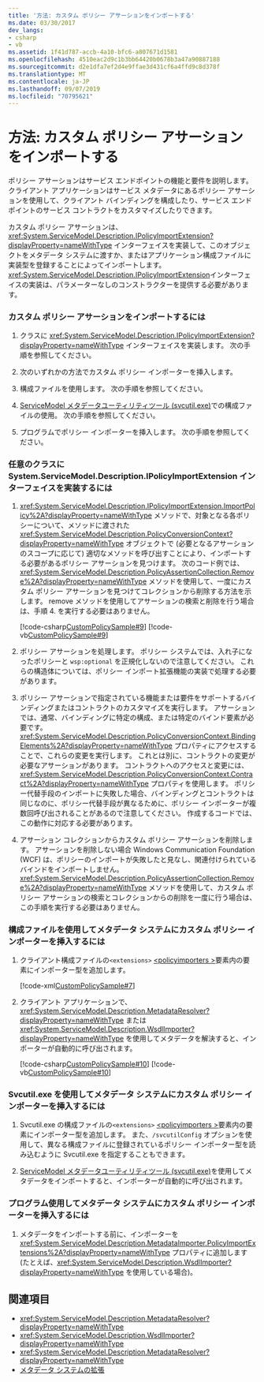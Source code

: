```yaml
---
title: '方法: カスタム ポリシー アサーションをインポートする'
ms.date: 03/30/2017
dev_langs:
- csharp
- vb
ms.assetid: 1f41d787-accb-4a10-bfc6-a807671d1581
ms.openlocfilehash: 4510eac2d9c1b3bb64420b0678b3a47a90887188
ms.sourcegitcommit: d2e1dfa7ef2d4e9ffae3d431cf6a4ffd9c8d378f
ms.translationtype: MT
ms.contentlocale: ja-JP
ms.lasthandoff: 09/07/2019
ms.locfileid: "70795621"
---
```

# <a name="how-to-import-custom-policy-assertions"></a>方法: カスタム ポリシー アサーションをインポートする
ポリシー アサーションはサービス エンドポイントの機能と要件を説明します。  クライアント アプリケーションはサービス メタデータにあるポリシー アサーションを使用して、クライアント バインディングを構成したり、サービス エンドポイントのサービス コントラクトをカスタマイズしたりできます。  
  
 カスタム ポリシー アサーションは、<xref:System.ServiceModel.Description.IPolicyImportExtension?displayProperty=nameWithType> インターフェイスを実装して、このオブジェクトをメタデータ システムに渡すか、またはアプリケーション構成ファイルに実装型を登録することによってインポートします。  <xref:System.ServiceModel.Description.IPolicyImportExtension>インターフェイスの実装は、パラメーターなしのコンストラクターを提供する必要があります。  
  
### <a name="to-import-custom-policy-assertions"></a>カスタム ポリシー アサーションをインポートするには  
  
1. クラスに <xref:System.ServiceModel.Description.IPolicyImportExtension?displayProperty=nameWithType> インターフェイスを実装します。 次の手順を参照してください。  
  
2. 次のいずれかの方法でカスタム ポリシー インポーターを挿入します。  
  
3. 構成ファイルを使用します。 次の手順を参照してください。  
  
4. [ServiceModel メタデータユーティリティツール (svcutil.exe)](../servicemodel-metadata-utility-tool-svcutil-exe.md)での構成ファイルの使用。 次の手順を参照してください。  
  
5. プログラムでポリシー インポーターを挿入します。 次の手順を参照してください。  
  
### <a name="to-implement-the-systemservicemodeldescriptionipolicyimportextension-interface-on-any-class"></a>任意のクラスに System.ServiceModel.Description.IPolicyImportExtension インターフェイスを実装するには  
  
1. <xref:System.ServiceModel.Description.IPolicyImportExtension.ImportPolicy%2A?displayProperty=nameWithType> メソッドで、対象となる各ポリシーについて、メソッドに渡された <xref:System.ServiceModel.Description.PolicyConversionContext?displayProperty=nameWithType> オブジェクトで (必要となるアサーションのスコープに応じて) 適切なメソッドを呼び出すことにより、インポートする必要があるポリシー アサーションを見つけます。 次のコード例では、<xref:System.ServiceModel.Description.PolicyAssertionCollection.Remove%2A?displayProperty=nameWithType> メソッドを使用して、一度にカスタム ポリシー アサーションを見つけてコレクションから削除する方法を示します。 remove メソッドを使用してアサーションの検索と削除を行う場合は、手順 4. を実行する必要はありません。  
  
     [!code-csharp[CustomPolicySample#9](../../../../samples/snippets/csharp/VS_Snippets_CFX/custompolicysample/cs/policyimporter.cs#9)]
     [!code-vb[CustomPolicySample#9](../../../../samples/snippets/visualbasic/VS_Snippets_CFX/custompolicysample/vb/policyimporter.vb#9)]  
  
2. ポリシー アサーションを処理します。 ポリシー システムでは、入れ子になったポリシーと `wsp:optional` を正規化しないので注意してください。 これらの構造体については、ポリシー インポート拡張機能の実装で処理する必要があります。  
  
3. ポリシー アサーションで指定されている機能または要件をサポートするバインディングまたはコントラクトのカスタマイズを実行します。 アサーションでは、通常、バインディングに特定の構成、または特定のバインド要素が必要です。 <xref:System.ServiceModel.Description.PolicyConversionContext.BindingElements%2A?displayProperty=nameWithType> プロパティにアクセスすることで、これらの変更を実行します。 これとは別に、コントラクトの変更が必要なアサーションがあります。  コントラクトへのアクセスと変更には、<xref:System.ServiceModel.Description.PolicyConversionContext.Contract%2A?displayProperty=nameWithType> プロパティを使用します。  ポリシー代替手段のインポートに失敗した場合、バインディングとコントラクトは同じなのに、ポリシー代替手段が異なるために、ポリシー インポーターが複数回呼び出されることがあるので注意してください。 作成するコードでは、この動作に対応する必要があります。  
  
4. アサーション コレクションからカスタム ポリシー アサーションを削除します。 アサーションを削除しない場合 Windows Communication Foundation (WCF) は、ポリシーのインポートが失敗したと見なし、関連付けられているバインドをインポートしません。 <xref:System.ServiceModel.Description.PolicyAssertionCollection.Remove%2A?displayProperty=nameWithType> メソッドを使用して、カスタム ポリシー アサーションの検索とコレクションからの削除を一度に行う場合は、この手順を実行する必要はありません。  
  
### <a name="to-insert-the-custom-policy-importer-into-the-metadata-system-using-a-configuration-file"></a>構成ファイルを使用してメタデータ システムにカスタム ポリシー インポーターを挿入するには  
  
1. クライアント構成ファイルの`<extensions>` [ \<policyimporters >](../../configure-apps/file-schema/wcf/policyimporters.md)要素内の要素にインポーター型を追加します。  
  
     [!code-xml[CustomPolicySample#7](../../../../samples/snippets/csharp/VS_Snippets_CFX/custompolicysample/cs/client.exe.config#7)]   
  
2. クライアント アプリケーションで、<xref:System.ServiceModel.Description.MetadataResolver?displayProperty=nameWithType> または <xref:System.ServiceModel.Description.WsdlImporter?displayProperty=nameWithType> を使用してメタデータを解決すると、インポーターが自動的に呼び出されます。  
  
     [!code-csharp[CustomPolicySample#10](../../../../samples/snippets/csharp/VS_Snippets_CFX/custompolicysample/cs/client.cs#10)]
     [!code-vb[CustomPolicySample#10](../../../../samples/snippets/visualbasic/VS_Snippets_CFX/custompolicysample/vb/client.vb#10)]  
  
### <a name="to-insert-the-custom-policy-importer-into-the-metadata-system-using-svcutilexe"></a>Svcutil.exe を使用してメタデータ システムにカスタム ポリシー インポーターを挿入するには  
  
1. Svcutil.exe の構成ファイルの`<extensions>` [ \<policyimporters >](../../configure-apps/file-schema/wcf/policyimporters.md)要素内の要素にインポーター型を追加します。 また、`/svcutilConfig` オプションを使用して、異なる構成ファイルに登録されているポリシー インポーター型を読み込むように Svcutil.exe を指定することもできます。  
  
2. [ServiceModel メタデータユーティリティツール (svcutil.exe)](../servicemodel-metadata-utility-tool-svcutil-exe.md)を使用してメタデータをインポートすると、インポーターが自動的に呼び出されます。  
  
### <a name="to-insert-the-custom-policy-importer-into-the-metadata-system-programmatically"></a>プログラム使用してメタデータ システムにカスタム ポリシー インポーターを挿入するには  
  
1. メタデータをインポートする前に、インポーターを <xref:System.ServiceModel.Description.MetadataImporter.PolicyImportExtensions%2A?displayProperty=nameWithType> プロパティに追加します (たとえば、<xref:System.ServiceModel.Description.WsdlImporter?displayProperty=nameWithType> を使用している場合)。  
  
## <a name="see-also"></a>関連項目

- <xref:System.ServiceModel.Description.MetadataResolver?displayProperty=nameWithType>
- <xref:System.ServiceModel.Description.WsdlImporter?displayProperty=nameWithType>
- <xref:System.ServiceModel.Description.MetadataResolver?displayProperty=nameWithType>
- [メタデータ システムの拡張](extending-the-metadata-system.md)
